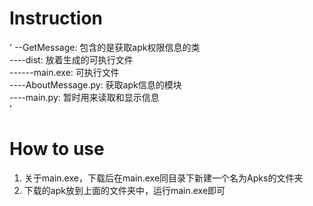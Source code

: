 # Instruction
  '
  --GetMessage:             包含的是获取apk权限信息的类  
  ----dist:                 放着生成的可执行文件  
  ------main.exe:           可执行文件  
  ----AboutMessage.py:      获取apk信息的模块  
  ----main.py:              暂时用来读取和显示信息  
  '
# How to use
  1. 关于main.exe，下载后在main.exe同目录下新建一个名为Apks的文件夹
  2. 下载的apk放到上面的文件夹中，运行main.exe即可
